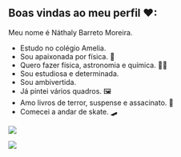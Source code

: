 ## Boas vindas ao meu perfil ❤:

Meu nome é Náthaly Barreto Moreira.

- Estudo no colégio Amelia.
- Sou apaixonada por física. 🎇
- Quero fazer física, astronomia e química. 👨‍🎓
- Sou estudiosa e determinada.
- Sou ambivertida.
- Já pintei vários quadros. 🖼️
- Amo livros de terror, suspense e assacinato. 📖
- Comecei a andar de skate. 🛹

![](https://tenor.com/blAAs.gif)

![](https://tenor.com/tmLlitJ8Rac.gif)
